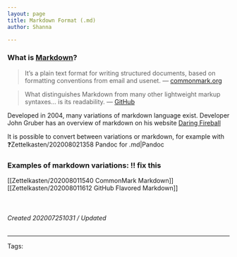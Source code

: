 ```yaml
---
layout: page
title: Markdown Format (.md)
author: Shanna

---
```



### What is [Markdown](../mocs/%F0%9F%9F%A3MARKDOWN)?

> It’s a plain text format for writing structured documents, based on formatting conventions from email and usenet. 
> — [commonmark.org](https://commonmark.org/)

> What distinguishes Markdown from many other lightweight markup syntaxes... is its readability. 
> — [GitHub](https://github.com)

Developed in 2004, many variations of markdown language exist. Developer John Gruber has an overview of markdown on his website [Daring Fireball](https://daringfireball.net/projects/markdown/syntax#overview)

It is possible to convert between variations or markdown, for example with ❓Zettelkasten/202008021358 Pandoc for .md|Pandoc



### Examples of markdown variations: ‼️ fix this
[[Zettelkasten/202008011540 CommonMark Markdown]]
[[Zettelkasten/202008011612 GitHub Flavored Markdown]]




<br>


###### Created 202007251031 / Updated # 

---

Tags: 
